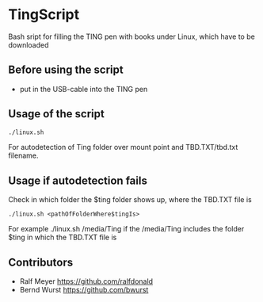 # TingScript
Bash sript for filling the TING pen with books under Linux, which have to be downloaded

## Before using the script
- put in the USB-cable into the TING pen

## Usage of the script
```bash
./linux.sh
```
For autodetection of Ting folder over mount point and TBD.TXT/tbd.txt filename.

## Usage if autodetection fails
Check in which folder the $ting folder shows up, where the TBD.TXT file is
```shell
./linux.sh <pathOfFolderWhere$tingIs>
```
For example ./linux.sh /media/Ting if the /media/Ting includes the folder $ting in which the TBD.TXT file is

## Contributors
- Ralf Meyer https://github.com/ralfdonald
- Bernd Wurst https://github.com/bwurst
